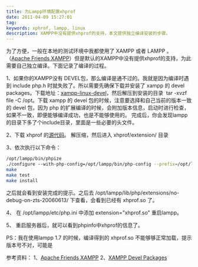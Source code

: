 ```yaml
---
title: 为Lampp环境配置xhprof
date: 2011-04-09 15:27:01
tag: 
keywords: xphrof, lampp, linux
description: XAMPP中没有提供xhprof的支持，本文提供独立编译安装的步骤。
---
```


为了方便，一般在本地的测试环境中我都使用了 XAMPP 或者 LAMPP 。（[Apache Friends XAMPP](http://www.apachefriends.org/en/xampp.html)）但是默认的XAMPP中没有提供xhprof的支持，为此需要自己独立编译。下面记录了编译的过程。

1、如果你的XAMPP没有 DEVEL包，那么编译是通不过的。我就是因为编译时遇到 include php.h 时就失败了。所以需要先确保下载并安装了 xampp 的 devel packages。下载地址：[xampp-linux-devel](http://www.apachefriends.org/download.php?xampp-linux-devel-1.7.4.tar.gz)，然后解压到安装的目录  tar -xvzf file -C /opt。下载 xampp 的 devel 包的时候，注意要选择和自己当前的版本一致的 devel 包，因为 php 的扩展编译的时候，会附加版本信息，启动时进行检查，如果不一致，即便能够编译成功，也是不能够使用的。
完成后，你会发现lampp的目录下多了个include目录，里面是一些必要的头文件。

2、下载 xhprof 的[源代码](http://pecl.php.net/get/xhprof-0.9.2.tgz)。 解压缩，然后进入 xhprof/extension/ 目录

3、依次执行以下命令：

```sh
/opt/lampp/bin/phpize
./configure --with-php-config=/opt/lampp/bin/php-config --prefix=/opt/lampp/
make
make test
make install
```

之后就会看到安装完成的提示。之后去 /opt/lampp/lib/php/extensions/no-debug-on-zts-20060613/ 下查看，会看到已经有 xhprof.so 了。

4、 在 /opt/lampp/etc/php.ini 中添加 extension="xhprof.so" 重启lampp。

5、 重启服务器后，就可以看到phpinfo中xhprof的信息了。

PS：我在使用lampp 1.7 的时候，编译得到的 xhprof.so 不能够够正常加载，提示版本号不对，可能是


参考资料：
1、[Apache Friends XAMPP](http://www.apachefriends.org/en/xampp.html)
2、[XAMPP Devel Packages](http://www.apachefriends.org/download.php?xampp-linux-devel-1.7.4.tar.gz)